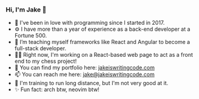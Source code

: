 ### Hi, I'm Jake 👋

- 🤖 I've been in love with programming since I started in 2017. 
- ⚙️ I have more than a year of experience as a back-end developer at a Fortune 500.
- 🌱 I’m teaching myself frameworks like React and Angular to become a full-stack developer.
- 🏋️‍♂️ Right now, I'm working on a React-based web page to act as a front end to my chess project!
- 🥇 You can find my portfolio here: [jakeiswritingcode.com](https://jakeiswritingcode.com)
- 📫 You can reach me here: [jake@jakeiswritingcode.com](mailto:jake@jakeiswritingcode.com)
- 👟 I'm training to run long distance, but I'm not very good at it.
- ✨ Fun fact: arch btw, neovim btw!
<!--
**jakeiswritingcode/jakeiswritingcode** is a ✨ _special_ ✨ repository because its `README.md` (this file) appears on your GitHub profile.

Here are some ideas to get you started:


-->
